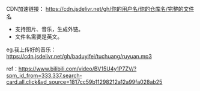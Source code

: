 CDN加速链接： https://cdn.jsdelivr.net/gh/你的用户名/你的仓库名/完整的文件名

- 支持图片、音乐，生成外链。
- 文件名需要是英文。

eg.我上传好的音乐：
https://cdn.jsdelivr.net/gh/baduyifei/tuchuang/ruyuan.mp3

ref：https://www.bilibili.com/video/BV15U4y1P7ZV/?spm_id_from=333.337.search-card.all.click&vd_source=1817cc59b11298212a12a99fa028ab25
